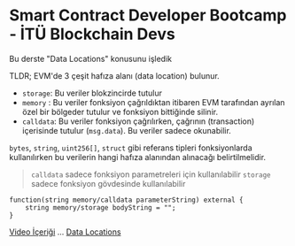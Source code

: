 # Smart Contract Developer Bootcamp - İTÜ Blockchain Devs

Bu derste "Data Locations" konusunu işledik

TLDR;
EVM'de 3 çeşit hafıza alanı (data location) bulunur.
- `storage`: Bu veriler blokzincirde tutulur
- `memory` : Bu veriler fonksiyon çağrıldıktan itibaren EVM tarafından ayrılan özel bir bölgeder tutulur ve fonksiyon bittiğinde silinir.
- `calldata`: Bu veriler fonksiyon çağrılırken, çağrının (transaction) içerisinde tutulur (`msg.data`). Bu veriler sadece okunabilir.

`bytes`, `string`, `uint256[]`, `struct` gibi referans tipleri fonksiyonlarda
kullanılırken bu verilerin hangi hafıza alanından alınacağı belirtilmelidir.

> `calldata` sadece fonksiyon parametreleri için kullanılabilir
> `storage` sadece fonksiyon gövdesinde kullanılabilir

```solidity
function(string memory/calldata parameterString) external {
    string memory/storage bodyString = "";
}
```

[Video İçeriği](https://www.youtube.com/watch?v=MzvzBp9l3y0&list=PLby2HXktGwN4Cof_6a8YwlMrboX8-hs73&index=13)
...
[Data Locations](./DataLocations.sol)
